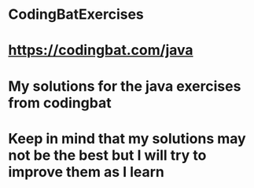 # CodingBatExercises
# https://codingbat.com/java
# My solutions for the java exercises from codingbat
# Keep in mind that my solutions may not be the best but I will try to improve them as I learn
